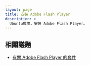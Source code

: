 ```yaml
---
layout: page
title: 安裝 Adobe Flash Player
description: >
  Ubuntu環境，安裝 Adobe Flash Player。
---
```


## 相關議題

* [有關 Adobe Flash Player 的套件](/book-ubuntu-qna/read/case/app/adobe-flash-player/install.html)
